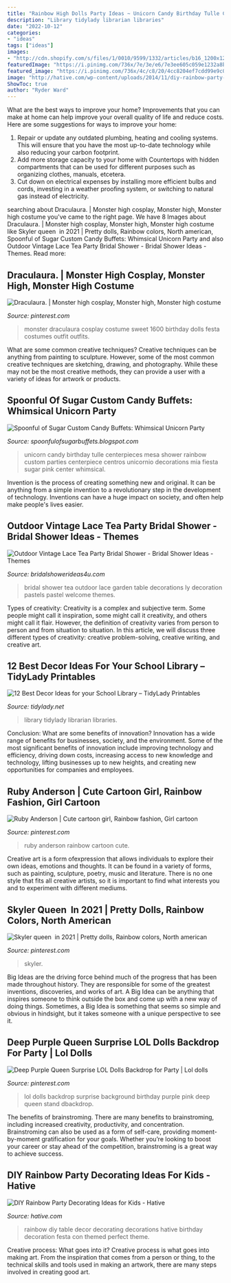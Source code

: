 ```yaml
---
title: "Rainbow High Dolls Party Ideas ~ Unicorn Candy Birthday Tulle Centerpieces Mesa Shower Rainbow Custom Parties Centerpiece Centros Unicornio Decorations Mia Fiesta Sugar Pink Center Whimsical"
description: "Library tidylady librarian libraries"
date: "2022-10-12"
categories:
- "ideas"
tags: ["ideas"]
images:
- "http://cdn.shopify.com/s/files/1/0010/9599/1332/articles/b16_1200x1200.jpg?v=1591972182"
featuredImage: "https://i.pinimg.com/736x/7e/3e/e6/7e3ee605c059e1232a8b4d3441a81879--draculaura-costume-monster-high-cosplay.jpg"
featured_image: "https://i.pinimg.com/736x/4c/c8/20/4cc8204ef7cdd99e9c07feb9c9abcd8e.jpg"
image: "http://hative.com/wp-content/uploads/2014/11/diy-rainbow-party-decorating-ideas/5-rainbow-table-decor.jpg"
ShowToc: true
author: "Ryder Ward"
---
```



What are the best ways to improve your home?
Improvements that you can make at home can help improve your overall quality of life and reduce costs. Here are some suggestions for ways to improve your home: 
1. Repair or update any outdated plumbing, heating and cooling systems. This will ensure that you have the most up-to-date technology while also reducing your carbon footprint. 
2. Add more storage capacity to your home with Countertops with hidden compartments that can be used for different purposes such as organizing clothes, manuals, etcetera. 
3. Cut down on electrical expenses by installing more efficient bulbs and cords, investing in a weather proofing system, or switching to natural gas instead of electricity. 

	

		
searching about Draculaura. | Monster high cosplay, Monster high, Monster high costume you've came to the right page. We have 8 Images about Draculaura. | Monster high cosplay, Monster high, Monster high costume like Skyler queen ️ in 2021 | Pretty dolls, Rainbow colors, North american, Spoonful of Sugar Custom Candy Buffets: Whimsical Unicorn Party and also Outdoor Vintage Lace Tea Party Bridal Shower - Bridal Shower Ideas - Themes. Read more:
		
    
## Draculaura. | Monster High Cosplay, Monster High, Monster High Costume

<img loading=lazy src="https://i.pinimg.com/736x/7e/3e/e6/7e3ee605c059e1232a8b4d3441a81879--draculaura-costume-monster-high-cosplay.jpg" onerror="this.onerror=null;this.src='https://tse3.mm.bing.net/th?id=OIP.y_mCbCSqgMh7XV7AR2bB9gDJEs&amp;pid=15.1';" alt="Draculaura. | Monster high cosplay, Monster high, Monster high costume">

_Source: pinterest.com_

>monster draculaura cosplay costume sweet 1600 birthday dolls festa costumes outfit outfits. 

	

What are some common creative techniques?
Creative techniques can be anything from painting to sculpture. However, some of the most common creative techniques are sketching, drawing, and photography. While these may not be the most creative methods, they can provide a user with a variety of ideas for artwork or products.

    
## Spoonful Of Sugar Custom Candy Buffets: Whimsical Unicorn Party

<img loading=lazy src="http://3.bp.blogspot.com/_0vxqD-svql0/TKDttR0nIUI/AAAAAAAABY8/s1h6K6NxEhM/s1600/P1000052.JPG" onerror="this.onerror=null;this.src='https://tse4.mm.bing.net/th?id=OIP.VhkAL6OPZkNL44aeo7TgKQHaJ4&amp;pid=15.1';" alt="Spoonful of Sugar Custom Candy Buffets: Whimsical Unicorn Party">

_Source: spoonfulofsugarbuffets.blogspot.com_

>unicorn candy birthday tulle centerpieces mesa shower rainbow custom parties centerpiece centros unicornio decorations mia fiesta sugar pink center whimsical. 

	

Invention is the process of creating something new and original. It can be anything from a simple invention to a revolutionary step in the development of technology. Inventions can have a huge impact on society, and often help make people's lives easier.

    
## Outdoor Vintage Lace Tea Party Bridal Shower - Bridal Shower Ideas - Themes

<img loading=lazy src="http://i0.wp.com/www.bridalshowerideas4u.com/wp-content/uploads/2016/04/Outdoor-Vintage-Lace-Tea-Party-Bridal-Shower-Sweets-Table.jpg?resize=570%2C833" onerror="this.onerror=null;this.src='https://tse1.mm.bing.net/th?id=OIP.4QdUxILYGP4547j_TsP2HgHaK0&amp;pid=15.1';" alt="Outdoor Vintage Lace Tea Party Bridal Shower - Bridal Shower Ideas - Themes">

_Source: bridalshowerideas4u.com_

>bridal shower tea outdoor lace garden table decorations ly decoration pastels pastel welcome themes. 

	

Types of creativity:
Creativity is a complex and subjective term. Some people might call it inspiration, some might call it creativity, and others might call it flair. However, the definition of creativity varies from person to person and from situation to situation. In this article, we will discuss three different types of creativity: creative problem-solving, creative writing, and creative art.

    
## 12 Best Decor Ideas For Your School Library – TidyLady Printables

<img loading=lazy src="http://cdn.shopify.com/s/files/1/0010/9599/1332/articles/b16_1200x1200.jpg?v=1591972182" onerror="this.onerror=null;this.src='https://tse1.mm.bing.net/th?id=OIP.kY_Xr-pbPkkUaa9VVGeuyAHaLH&amp;pid=15.1';" alt="12 Best Decor Ideas for your School Library – TidyLady Printables">

_Source: tidylady.net_

>library tidylady librarian libraries. 

	

Conclusion: What are some benefits of innovation?
Innovation has a wide range of benefits for businesses, society, and the environment. Some of the most significant benefits of innovation include improving technology and efficiency, driving down costs, increasing access to new knowledge and technology, lifting businesses up to new heights, and creating new opportunities for companies and employees.

    
## Ruby Anderson | Cute Cartoon Girl, Rainbow Fashion, Girl Cartoon

<img loading=lazy src="https://i.pinimg.com/736x/4c/c8/20/4cc8204ef7cdd99e9c07feb9c9abcd8e.jpg" onerror="this.onerror=null;this.src='https://tse3.mm.bing.net/th?id=OIP.eRkyfYGqATeRQ_0BblnDrwHaLH&amp;pid=15.1';" alt="Ruby Anderson | Cute cartoon girl, Rainbow fashion, Girl cartoon">

_Source: pinterest.com_

>ruby anderson rainbow cartoon cute. 

	

Creative art is a form ofexpression that allows individuals to explore their own ideas, emotions and thoughts. It can be found in a variety of forms, such as painting, sculpture, poetry, music and literature. There is no one style that fits all creative artists, so it is important to find what interests you and to experiment with different mediums.

    
## Skyler Queen ️ In 2021 | Pretty Dolls, Rainbow Colors, North American

<img loading=lazy src="https://i.pinimg.com/736x/ef/10/17/ef101753cb4a3a399eeb643b10bbf1c8.jpg" onerror="this.onerror=null;this.src='https://tse4.mm.bing.net/th?id=OIP.fqxXdZmBFaC7Qf1WrOwPnAHaHL&amp;pid=15.1';" alt="Skyler queen ️ in 2021 | Pretty dolls, Rainbow colors, North american">

_Source: pinterest.com_

>skyler. 

	

Big Ideas are the driving force behind much of the progress that has been made throughout history. They are responsible for some of the greatest inventions, discoveries, and works of art. A Big Idea can be anything that inspires someone to think outside the box and come up with a new way of doing things. Sometimes, a Big Idea is something that seems so simple and obvious in hindsight, but it takes someone with a unique perspective to see it.

    
## Deep Purple Queen Surprise LOL Dolls Backdrop For Party | Lol Dolls

<img loading=lazy src="https://i.pinimg.com/originals/28/81/dd/2881ddb7fdc0b31edbaab5864566aaa9.jpg" onerror="this.onerror=null;this.src='https://tse1.mm.bing.net/th?id=OIP.k5M6Qv8SanAYlB8t9lDM2QHaFD&amp;pid=15.1';" alt="Deep Purple Queen Surprise LOL Dolls Backdrop for Party | Lol dolls">

_Source: pinterest.com_

>lol dolls backdrop surprise background birthday purple pink deep queen stand dbackdrop. 

	

The benefits of brainstroming.
There are many benefits to brainstroming, including increased creativity, productivity, and concentration. Brainstroming can also be used as a form of self-care, providing moment-by-moment gratification for your goals. Whether you’re looking to boost your career or stay ahead of the competition, brainstroming is a great way to achieve success.

    
## DIY Rainbow Party Decorating Ideas For Kids - Hative

<img loading=lazy src="http://hative.com/wp-content/uploads/2014/11/diy-rainbow-party-decorating-ideas/5-rainbow-table-decor.jpg" onerror="this.onerror=null;this.src='https://tse4.mm.bing.net/th?id=OIP.nMuxdESfSZj1uaUReL2v-AHaLI&amp;pid=15.1';" alt="DIY Rainbow Party Decorating Ideas for Kids - Hative">

_Source: hative.com_

>rainbow diy table decor decorating decorations hative birthday decoration festa con themed perfect theme. 

	

Creative process: What goes into it?
Creative process is what goes into making art. From the inspiration that comes from a person or thing, to the technical skills and tools used in making an artwork, there are many steps involved in creating good art.

